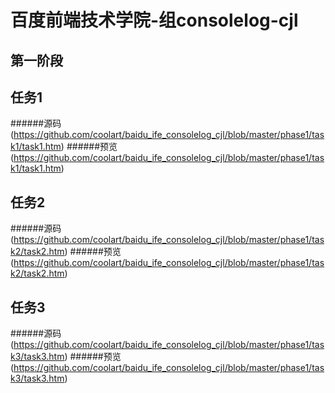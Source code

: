 百度前端技术学院-组consolelog-cjl
===
第一阶段
---
任务1
---
######源码(https://github.com/coolart/baidu_ife_consolelog_cjl/blob/master/phase1/task1/task1.htm)
######预览(https://github.com/coolart/baidu_ife_consolelog_cjl/blob/master/phase1/task1/task1.htm)

任务2
---
######源码(https://github.com/coolart/baidu_ife_consolelog_cjl/blob/master/phase1/task2/task2.htm)
######预览(https://github.com/coolart/baidu_ife_consolelog_cjl/blob/master/phase1/task2/task2.htm)

任务3
---
######源码(https://github.com/coolart/baidu_ife_consolelog_cjl/blob/master/phase1/task3/task3.htm)
######预览(https://github.com/coolart/baidu_ife_consolelog_cjl/blob/master/phase1/task3/task3.htm)
